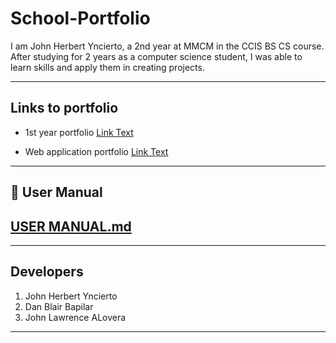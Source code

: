 # School-Portfolio

I am John Herbert Yncierto, a 2nd year at MMCM in the CCIS BS CS course. After studying for 2 years as a computer science student, I was
able to learn skills and apply them in creating projects.

---
## Links to portfolio

- 1st year portfolio
[Link Text](https://johnyncierto.my.canva.site/)

- Web application portfolio
[Link Text](JohnYncierto.github.io)




---
## 📗 User Manual 
[USER MANUAL.md](UserManual.md)
---

---
## Developers 
1. John Herbert Yncierto
2. Dan Blair Bapilar
3. John Lawrence ALovera
---
